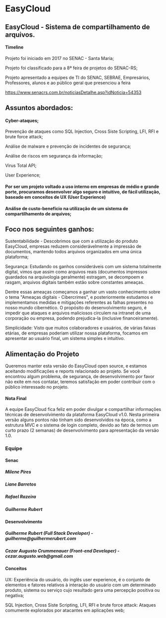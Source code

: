 # EasyCloud

<h2>EasyCloud - Sistema de compartilhamento de arquivos.</h2> 

<h4>Timeline</h4>

<p>Projeto foi iniciado em 2017 no SENAC - Santa Maria;</p>

<p>Projeto foi classificado para a 8ª feira de projetos do SENAC-RS;</p>

<p>Projeto apresentado a equipes de TI do SENAC, SEBRAE, Empresários, Professores, alunos e ao público geral que presenciou a feira</p>
<a href="https://www.senacrs.com.br/noticiasDetalhe.asp?idNoticia=54353">https://www.senacrs.com.br/noticiasDetalhe.asp?idNoticia=54353</a>
<h2>Assuntos abordados:</h2>

  <h4>Cyber-ataques;</h4>
  
  Prevenção de ataques como SQL Injection, Cross Siste Scripting, LFI, RFI e brute force attack;
  
  Análise de malware e prevenção de incidentes de segurança;
  
  Análise de riscos em segurança da informação;
  
  Virus Total API;
  
  User Experience;
  
 <h4>Por ser um projeto voltado a uso interno em empresas de médio e grande porte, procuramos desenvolver algo seguro e intuitivo, de fácil utilização, baseado em conceitos de UX (User Experience)</h4>
  
  
 <h4>Análise de custo-benefício na utilização de um sistema de compartilhamento de arquivos;</h4>
 
 <h2>Foco nos seguintes ganhos:</h2>    
 <p>Sustentabilidade - Descobrimos que com a utilização do produto EasyCloud, empresas reduzem considerávelmente a impressão de documentos, mantendo todos arquivos organizados em uma única plataforma;</p>
   
  <p> Segurança: Estudando os ganhos consideráveis com um sistema totalmente digital, vimos que assim como arquivos reais (documentos impressos guardados na arquivologia geralmente) estragam, se decompoem e rasgam, arquivos digitais também estão sobre constantes ameaças.</p>
    <p>Dentre essas ameaças começamos a ganhar um vasto conhecimento sobre o tema "Ameaças digitais - Cibercrimes", e posteriormente estudamos e implementamos medidas e mitigações referentes as falhas presentes no nosso mundo cibernético. O propósito do desenvolvimento seguro, é impedir que ataques e arquivos maliciosos circulem na intranet de uma corporação ou empresa, podendo prejudica-la (inclusive financeiramente).</p>
    
   <p>Simplicidade: Visto que muitos colaboradores e usuários, de várias faixas etárias, de empresas poderiam utilizar nossa plataforma, focamos em apresentar ao usuário final, um sistema simples e intuitivo.</p>
  
  
<h2>Alimentação do Projeto</h2>


<p>Queremos manter esta versão do EasyCloud open source, e estamos aceitando modificações e reports relacionado ao projeto. Se você encontrou algum problema, de segurança, de desenvolvimento por favor não exite em nos contatar, teremos satisfação em poder contribuir com o público interessado no projeto.</p>
 
  
  
  <h4>Nota Final</h4>
  
<p>A equipe EasyCloud fica feliz em poder divulgar e compartilhar informações técnicas de desenvolvimento da plataforma EasyCloud v1.0. Nesta primeira versão alguns pontos não tinham sido desenvolvidos na época, como a estrutura MVC e o sistema de login completo, devido ao fato de termos um curto prazo (2 semanas) de desenvolvimento para apresentação da versão 1.0.</p>
  
   
<h3>Equipe</h3>
  <h4>Senac</h4>
  
  <h5>Milene Pires</h5>
  <h5>Liane Barretos</h5>
  <h5>Rafael Razeira </h5>
  <h5>Guilherme Rubert</h5>
  
 <h4>Desenvolvimento<h4>
  
  <h5>Guilherme Rubert  (Full Stack Developer) - guilherme@guilhermerubert.com </h5>
  
  <h5>Cezar Augusto Crummenauer (Front-end Developer) - cezar.augusto.web@gmail.com </h5>
  
  
 
<h4>Conceitos</h4>
  
  <p>UX: Experiência do usuário, do inglês user experience, é o conjunto de elementos e fatores relativos à interação do usuário com um determinado produto, sistema ou serviço cujo resultado gera uma percepção positiva ou negativa;</p>
 
<p>SQL Injection, Cross Siste Scripting, LFI, RFI e brute force attack: Ataques comumente explorados por atacantes em aplicações web;</p>
  
  
